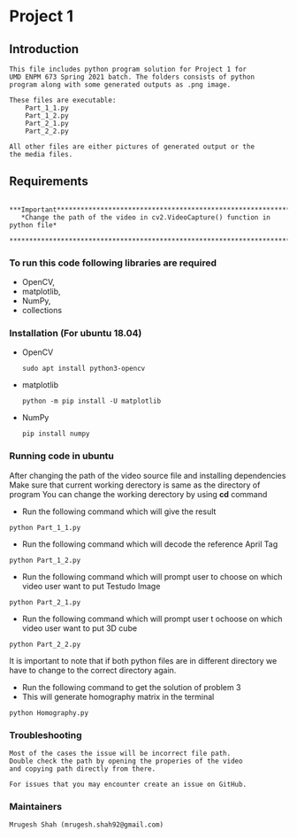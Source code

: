 # Project 1 #

## Introduction 
  	This file includes python program solution for Project 1 for
	UMD ENPM 673 Spring 2021 batch. The folders consists of python
	program along with some generated outputs as .png image. 
	
	These files are executable:
		Part_1_1.py
		Part_1_2.py
		Part_2_1.py
		Part_2_2.py

	All other files are either pictures of generated output or the
	the media files.
  
## Requirements
       ***Important****************************************************************
       *Change the path of the video in cv2.VideoCapture() function in python file*
       ****************************************************************************
       
### To run this code following libraries are required
* OpenCV,  
* matplotlib, 
* NumPy, 
* collections

### Installation (For ubuntu 18.04) ###
* OpenCV
	````
	sudo apt install python3-opencv
	````
* matplotlib
	````
	python -m pip install -U matplotlib
	````
* NumPy
	````
	pip install numpy
	````
	
### Running code in ubuntu
After changing the path of the video source file and installing dependencies
Make sure that current working derectory is same as the directory of program
You can change the working derectory by using **cd** command
* Run the following command which will give the result
````
python Part_1_1.py
````
* Run the following command which will decode the reference April Tag
````
python Part_1_2.py
````
* Run the following command which will prompt user to choose on which video user want to put Testudo Image
````
python Part_2_1.py
````
* Run the following command which will prompt user t ochoose on which video user want to put 3D cube
````
python Part_2_2.py
````
It is important to note that if both python files are in different directory
we have to change to the correct directory again.
* Run the following command to get the solution of problem 3
* This will generate homography matrix in the terminal
````
python Homography.py
````

### Troubleshooting ###
	Most of the cases the issue will be incorrect file path.
	Double check the path by opening the properies of the video
	and copying path directly from there.

	For issues that you may encounter create an issue on GitHub.
  
### Maintainers ###
	Mrugesh Shah (mrugesh.shah92@gmail.com)
